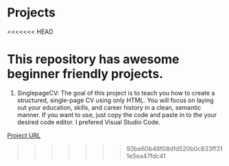 # Projects
<<<<<<< HEAD

This repository has awesome beginner friendly projects.
=======
1. SinglepageCV: The goal of this project is to teach you how to create a structured, single-page CV using only HTML. You will focus on laying out your education, skills, and career history in a clean, semantic manner. If you want to use, just copy the code and paste in to the your desired code editor. I prefered Visual Studio Code. 

[Project URL](https://roadmap.sh/projects/single-page-cv)
>>>>>>> 93be60b48f08dfd520b0c833ff311e5ea47fdc41
